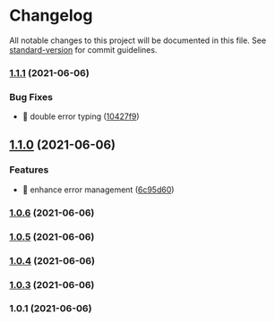 # Changelog

All notable changes to this project will be documented in this file. See [standard-version](https://github.com/conventional-changelog/standard-version) for commit guidelines.

### [1.1.1](https://github.com/TomTomB/ngrx-toolkit/compare/v1.1.0...v1.1.1) (2021-06-06)


### Bug Fixes

* 🐛 double error typing ([10427f9](https://github.com/TomTomB/ngrx-toolkit/commit/10427f96e273f7fad58abf766beb80620a8dd00b))

## [1.1.0](https://github.com/TomTomB/ngrx-toolkit/compare/v1.0.6...v1.1.0) (2021-06-06)


### Features

* 🎸 enhance error management ([6c95d60](https://github.com/TomTomB/ngrx-toolkit/commit/6c95d606044ff34de15cc0d8e8126af3fc3c4b86))

### [1.0.6](https://github.com/TomTomB/ngrx-toolkit/compare/v1.0.5...v1.0.6) (2021-06-06)

### [1.0.5](https://github.com/TomTomB/ngrx-toolkit/compare/v1.0.4...v1.0.5) (2021-06-06)

### [1.0.4](https://github.com/TomTomB/ngrx-toolkit/compare/v1.0.3...v1.0.4) (2021-06-06)

### [1.0.3](https://github.com/TomTomB/ngrx-toolkit/compare/v1.0.1...v1.0.3) (2021-06-06)

### 1.0.1 (2021-06-06)
